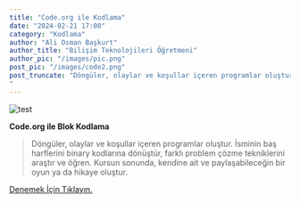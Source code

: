 ```yaml
---
title: "Code.org ile Kodlama"
date: "2024-02-21 17:00"
category: "Kodlama"
author: "Ali Osman Başkurt"
author_title: "Bilişim Teknolojileri Öğretmeni"
author_pic: "/images/pic.png"
post_pic: "/images/code2.png"
post_truncate: "Döngüler, olaylar ve koşullar içeren programlar oluştur. İsminin baş harflerini binary kodlarına dönüştür, farklı problem çözme tekniklerini araştır ve öğren. Kursun sonunda, kendine ait ve paylaşabileceğin bir oyun ya da hikaye oluştur.
"
---
```


![test](/images/code2.png)

**Code.org ile Blok Kodlama**

> Döngüler, olaylar ve koşullar içeren programlar oluştur. İsminin baş harflerini binary kodlarına dönüştür, farklı problem çözme tekniklerini araştır ve öğren. Kursun sonunda, kendine ait ve paylaşabileceğin bir oyun ya da hikaye oluştur.

[Denemek İçin Tıklayın.](https://studio.code.org/s/coursec-2021)
